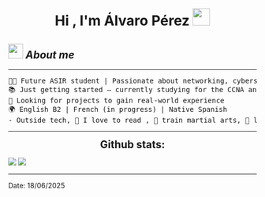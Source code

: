 <h1 align="center">Hi , I'm Álvaro Pérez <img src="https://media.giphy.com/media/hvRJCLFzcasrR4ia7z/giphy.gif" width="35"></h1>

## <img src="https://media.giphy.com/media/ObNTw8Uzwy6KQ/giphy.gif" width="30px">&nbsp;***About me***
<hr>

<pre>
🧑‍💻 Future ASIR student | Passionate about networking, cybersecurity, and automation  
📚 Just getting started — currently studying for the CCNA and learning Python  
🔧 Looking for projects to gain real-world experience  
🌍 English B2 | French (in progress) | Native Spanish 
- Outside tech, 📖 I love to read , 🥊 train martial arts, 🎵 listen to music, and 🌴 explore nature outdoors.
</pre>
<hr>


<h2 align="center" style="margin: 5px 10px;">Github stats:</h2> 

[![](https://github-readme-stats.vercel.app/api?username=alvvaro12=true&theme=tokyonight&hide_border=true&locale=en)](https://github.com/alvvaro12)
[![](https://github-readme-streak-stats.herokuapp.com/?user=alvvaro128&theme=material-palenight)](https://github.com/alvvaro12)
</div>

---------------------------------------------------------------------------------------------------------------------
Date: 18/06/2025
